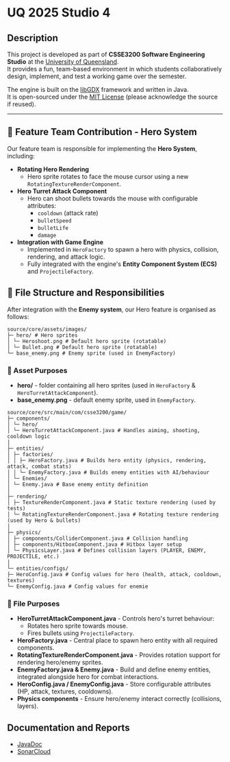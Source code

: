 # UQ 2025 Studio 4

## Description

This project is developed as part of **CSSE3200 Software Engineering Studio** at the [University of Queensland](https://uq.edu.au/).  
It provides a fun, team-based environment in which students collaboratively design, implement, and test a working game over the semester.  

The engine is built on the [libGDX](https://libgdx.com/) framework and written in Java.  
It is open-sourced under the [MIT License](https://opensource.org/licenses/MIT) (please acknowledge the source if reused).

---
## 🎯 Feature Team Contribution - Hero System
Our feature team is responsible for implementing the **Hero System**, including:

- **Rotating Hero Rendering**  
  - Hero sprite rotates to face the mouse cursor using a new `RotatingTextureRenderComponent`.
- **Hero Turret Attack Component**  
  - Hero can shoot bullets towards the mouse with configurable attributes:
    - `cooldown` (attack rate)  
    - `bulletSpeed`  
    - `bulletLife`  
    - `damage`
- **Integration with Game Engine**  
  - Implemented in `HeroFactory` to spawn a hero with physics, collision, rendering, and attack logic.  
  - Fully integrated with the engine's **Entity Component System (ECS)** and `ProjectileFactory`.

## 📂 File Structure and Responsibilities

After integration with the **Enemy system**, our Hero feature is organised as follows:
```
source/core/assets/images/
├─ hero/ # Hero sprites
│ └─ Heroshoot.png # Default hero sprite (rotatable)
│ └─ Bullet.png # Default hero sprite (rotatable)
└─ base_enemy.png # Enemy sprite (used in EnemyFactory)
```
### 🔎 Asset Purposes
- **hero/** - folder containing all hero sprites (used in `HeroFactory` & `HeroTurretAttackComponent`).
- **base_enemy.png** - default enemy sprite, used in `EnemyFactory`.

```
source/core/src/main/com/csse3200/game/
├─ components/
│ └─ hero/
│ └─ HeroTurretAttackComponent.java # Handles aiming, shooting, cooldown logic
│
├─ entities/
│ ├─ factories/
│ │ ├─ HeroFactory.java # Builds hero entity (physics, rendering, attack, combat stats)
│ │ └─ EnemyFactory.java # Builds enemy entities with AI/behaviour
│ └─ Enemies/
│ └─ Enemy.java # Base enemy entity definition
│
├─ rendering/
│ ├─ TextureRenderComponent.java # Static texture rendering (used by tests)
│ └─ RotatingTextureRenderComponent.java # Rotating texture rendering (used by Hero & bullets)
│
├─ physics/
│ ├─ components/ColliderComponent.java # Collision handling
│ ├─ components/HitboxComponent.java # Hitbox layer setup
│ └─ PhysicsLayer.java # Defines collision layers (PLAYER, ENEMY, PROJECTILE, etc.)
│
└─ entities/configs/
├─ HeroConfig.java # Config values for hero (health, attack, cooldown, textures)
└─ EnemyConfig.java # Config values for enemie
```

### 🔎 File Purposes
- **HeroTurretAttackComponent.java** - Controls hero's turret behaviour:
  - Rotates hero sprite towards mouse.
  - Fires bullets using `ProjectileFactory`.
- **HeroFactory.java** - Central place to spawn hero entity with all required components.
- **RotatingTextureRenderComponent.java** - Provides rotation support for rendering hero/enemy sprites.
- **EnemyFactory.java & Enemy.java** - Build and define enemy entities, integrated alongside hero for combat interactions.
- **HeroConfig.java / EnemyConfig.java** - Store configurable attributes (HP, attack, textures, cooldowns).
- **Physics components** - Ensure hero/enemy interact correctly (collisions, layers).

## Documentation and Reports

- [JavaDoc](https://uqcsse3200.github.io/2025-studio-4/)
- [SonarCloud](https://sonarcloud.io/project/overview?id=UQcsse3200_2025-studio-4)
